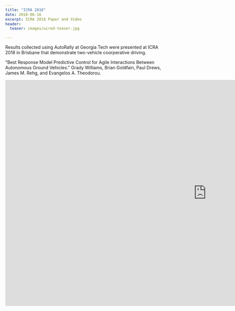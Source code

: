 ```yaml
---
title: "ICRA 2018"
date: 2018-06-16
excerpt: ICRA 2018 Paper and Video
header:
  teaser: images/wired-teaser.jpg

---
```


Results collected using AutoRally at Georgia Tech were presented at ICRA 2018 in Brisbane that demonstrate two-vehicle coorperative driving.

"Best Response Model Predictive Control for Agile Interactions Between Autonomous Ground Vehicles." Grady Williams, Brian Goldfain, Paul Drews, James M. Rehg, and Evangelos A. Theodorou.

<iframe width="1280" height="720" src="https://www.youtube.com/embed/IEXOmSZwCcA" frameborder="0"></iframe>
